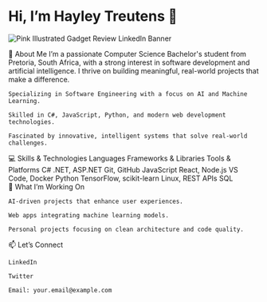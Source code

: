 # Hi, I’m Hayley Treutens 👋
![Pink Illustrated Gadget Review LinkedIn Banner](https://github.com/user-attachments/assets/1a5e384b-a14c-4947-86d4-e17d50a89807)

🌸 About Me
I’m a passionate Computer Science Bachelor's student from Pretoria, South Africa, with a strong interest in software development and artificial intelligence. I thrive on building meaningful, real-world projects that make a difference.

    Specializing in Software Engineering with a focus on AI and Machine Learning.

    Skilled in C#, JavaScript, Python, and modern web development technologies.

    Fascinated by innovative, intelligent systems that solve real-world challenges.

💻 Skills & Technologies
Languages	Frameworks & Libraries	Tools & Platforms
C#	.NET, ASP.NET	Git, GitHub
JavaScript	React, Node.js	VS Code, Docker
Python	TensorFlow, scikit-learn	Linux, REST APIs
SQL		
🌟 What I’m Working On

    AI-driven projects that enhance user experiences.

    Web apps integrating machine learning models.

    Personal projects focusing on clean architecture and code quality.

📫 Let’s Connect

    LinkedIn

    Twitter

    Email: your.email@example.com
